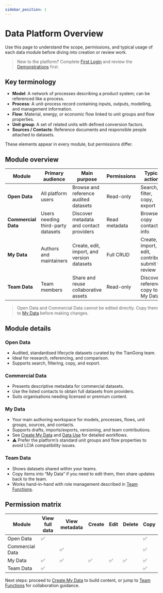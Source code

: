 ```yaml
---
sidebar_position: 1
---
```


# Data Platform Overview

Use this page to understand the scope, permissions, and typical usage of each data module before diving into creation or review work.

> New to the platform? Complete [First Login](/en/quick-start/first-login) and review the [Demonstrations](/en/quick-start/demonstrations) first.

## Key terminology

- **Model**: A network of processes describing a product system; can be referenced like a process.  
- **Process**: A unit-process record containing inputs, outputs, modelling, and management information.  
- **Flow**: Material, energy, or economic flow linked to unit groups and flow properties.  
- **Unit group**: A set of related units with defined conversion factors.  
- **Sources / Contacts**: Reference documents and responsible people attached to datasets.

These elements appear in every module, but permissions differ.

## Module overview

| Module | Primary audience | Main purpose | Permissions | Typical actions |
| --- | --- | --- | --- | --- |
| **Open Data** | All platform users | Browse and reference audited datasets | Read-only | Search, filter, copy, export |
| **Commercial Data** | Users needing third-party datasets | Discover metadata and contact providers | Read metadata | Browse, copy contact info |
| **My Data** | Authors and maintainers | Create, edit, import, and version datasets | Full CRUD | Create, import, edit, contribute, submit for review |
| **Team Data** | Team members | Share and reuse collaborative assets | Read-only | Discover, reference, copy to My Data |

> Open Data and Commercial Data cannot be edited directly. Copy them to [My Data](/en/user-guide/create-my-data) before making changes.

## Module details

### Open Data

- Audited, standardised lifecycle datasets curated by the TianGong team.  
- Ideal for research, referencing, and comparison.  
- Supports search, filtering, copy, and export.

### Commercial Data

- Presents descriptive metadata for commercial datasets.  
- Use the listed contacts to obtain full datasets from providers.  
- Suits organisations needing licensed or premium content.

### My Data

- Your main authoring workspace for models, processes, flows, unit groups, sources, and contacts.  
- Supports drafts, imports/exports, versioning, and team contributions.  
- See [Create My Data](/en/user-guide/create-my-data) and [Data Use](/en/user-guide/data-use) for detailed workflows.  
- ⚠️ Prefer the platform’s standard unit groups and flow properties to avoid LCIA compatibility issues.

### Team Data

- Shows datasets shared within your teams.  
- Copy items into “My Data” if you need to edit them, then share updates back to the team.  
- Works hand-in-hand with role management described in [Team Functions](/en/user-guide/team-function).

## Permission matrix

| Module | View full data | View metadata | Create | Edit | Delete | Copy |
| --- | --- | --- | --- | --- | --- | --- |
| Open Data | ✅ | | | | | ✅ |
| Commercial Data | | ✅ | | | | ✅ |
| My Data | ✅ | ✅ | ✅ | ✅ | ✅ | ✅ |
| Team Data | ✅ | | | | | ✅ |

Next steps: proceed to [Create My Data](/en/user-guide/create-my-data) to build content, or jump to [Team Functions](/en/user-guide/team-function) for collaboration guidance.
